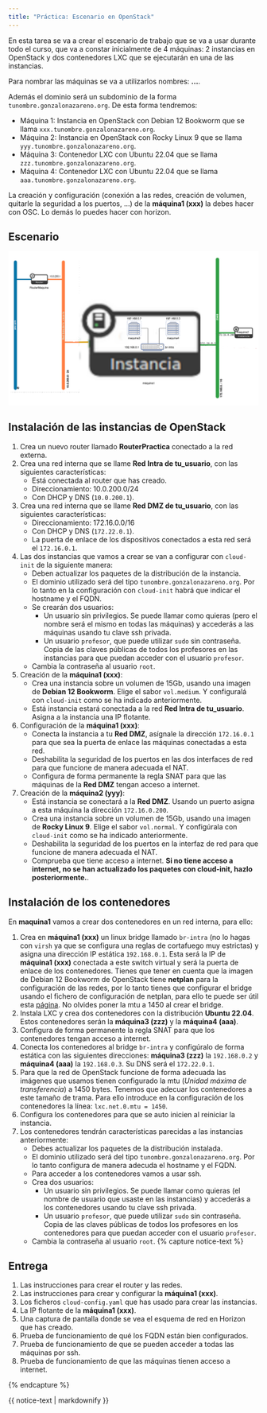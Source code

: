 ```yaml
---
title: "Práctica: Escenario en OpenStack"
---
```


En esta tarea se va a crear el escenario de trabajo que se va a usar durante todo el curso, que va a constar inicialmente de 4 máquinas: 2 instancias en OpenStack y dos contenedores LXC que se ejecutarán en una de las instancias.

Para nombrar las máquinas se va a utilizarlos nombres: **...**.

Además el dominio será un subdominio de la forma `tunombre.gonzalonazareno.org`. De esta forma tendremos:

* Máquina 1: Instancia en OpenStack con Debian 12 Bookworm que se llama `xxx.tunombre.gonzalonazareno.org`.
* Máquina 2: Instancia en OpenStack con Rocky Linux 9 que se llama `yyy.tunombre.gonzalonazareno.org`.
* Máquina 3: Contenedor LXC con Ubuntu 22.04 que se llama `zzz.tunombre.gonzalonazareno.org`.
* Máquina 4: Contenedor LXC con Ubuntu 22.04 que se llama `aaa.tunombre.gonzalonazareno.org`.

La creación y configuración (conexión a las redes, creación de volumen, quitarle la seguridad a los puertos, ...) de la **máquina1 (xxx)** la debes hacer con OSC. Lo demás lo puedes hacer con horizon.

## Escenario

![os](img/os.drawio.png)

## Instalación de las instancias de OpenStack

1. Crea un nuevo router llamado **RouterPractica** conectado a la red externa.
2. Crea una red interna que se llame **Red Intra de tu_usuario**, con las siguientes características:
	* Está conectada al router que has creado.
	* Direccionamiento: 10.0.200.0/24
	* Con DHCP y DNS (`10.0.200.1`).
3. Crea una red interna que se llame **Red DMZ de tu_usuario**, con las siguientes características:
	* Direccionamiento: 172.16.0.0/16
	* Con DHCP y DNS (`172.22.0.1`).
	* La puerta de enlace de los dispositivos conectados a esta red será el `172.16.0.1`.
4. Las dos instancias que vamos a crear se van a configurar con `cloud-init` de la siguiente manera:
	* Deben actualizar los paquetes de la distribución de la instancia.
	* El dominio utilizado será del tipo `tunombre.gonzalonazareno.org`. Por lo tanto en la configuración con `cloud-init` habrá que indicar el hostname y el FQDN.
	* Se crearán dos usuarios: 
		* Un usuario sin privilegios. Se puede llamar como quieras (pero el nombre será el mismo en todas las máquinas) y accederás a las máquinas usando tu clave ssh privada.
		* Un usuario `profesor`, que puede utilizar `sudo` sin contraseña. Copia de las claves públicas de todos los profesores en las instancias para que puedan acceder con el usuario `profesor`.
	* Cambia la contraseña al usuario `root`.
5. Creación de la **máquina1 (xxx)**:
	* Crea una instancia sobre un volumen de 15Gb, usando una imagen de **Debian 12 Bookworm**. Elige el sabor `vol.medium`. Y configuralá con `cloud-init` como se ha indicado anteriormente.
	* Está instancia estará conectada a la red **Red Intra de tu_usuario**. Asigna a la instancia una IP flotante.
6. Configuración de la **máquina1 (xxx)**:
	* Conecta la instancia a tu **Red DMZ**, asígnale la dirección `172.16.0.1` para que sea la puerta de enlace las máquinas conectadas a esta red.
	* Deshabilita la seguridad de los puertos en las dos interfaces de red para que funcione de manera adecuada el NAT.
	* Configura de forma permanente la regla SNAT para que las máquinas de la **Red DMZ** tengan acceso a internet.
7. Creación de la **máquina2 (yyy)**:
	* Está instancia se conectará a la **Red DMZ**. Usando un puerto asigna a esta máquina la dirección `172.16.0.200`.
	* Crea una instancia sobre un volumen de 15Gb, usando una imagen de **Rocky Linux 9**. Elige el sabor `vol.normal`. Y configúrala con `cloud-init` como se ha indicado anteriormente.
	* Deshabilita la seguridad de los puertos en la interfaz de red para que funcione de manera adecuada el NAT.
	* Comprueba que tiene acceso a internet. **Si no tiene acceso a internet, no se han actualizado los paquetes con cloud-init, hazlo posteriormente.**.

## Instalación de los contenedores

En **maquina1** vamos a crear dos contenedores en un red interna, para ello:
1. Crea en **máquina1 (xxx)** un linux bridge llamado `br-intra` (no lo hagas con `virsh` ya que se configura una reglas de cortafuego muy estrictas) y asigna una dirección IP estática `192.168.0.1`. Esta será la IP de **máquina1 (xxx)** conectada a este switch virtual y será la puerta de enlace de los contenedores. Tienes que tener en cuenta que la imagen de Debian 12 Bookworm de OpenStack tiene **netplan** para la configuración de las redes, por lo tanto tienes que configurar el bridge usando el fichero de configuración de netplan, para ello te puede ser útil esta [página](https://fabianlee.org/2022/09/20/kvm-creating-a-bridged-network-with-netplan-on-ubuntu-22-04/). No olvides poner la mtu a 1450 al crear el bridge.
2. Instala LXC y crea dos contenedores con la distribución **Ubuntu 22.04**. Estos contenedores serán la **máquina3 (zzz)** y la **máquina4 (aaa)**.
3. Configura de forma permanente la regla SNAT para que los contenedores tengan acceso a internet.
4. Conecta los contenedores al bridge `br-intra` y configúralo de forma estática con las siguientes direcciones: **máquina3 (zzz)** la `192.168.0.2` y **máquina4 (aaa)** la `192.168.0.3`. Su DNS será el `172.22.0.1`.
5. Para que la red de OpenStack funcione de forma adecuada las imágenes que usamos tienen configurado la mtu (*Unidad máxima de transferencia*) a 1450 bytes. Tenemos que adecuar los contenedores a este tamaño de trama. Para ello introduce en la configuración de los contenedores la línea: `lxc.net.0.mtu = 1450`.
6. Configura los contenedores para que se auto inicien al reiniciar la instancia. 
7. Los contenedores tendrán características parecidas a las instancias anteriormente:
	* Debes actualizar los paquetes de la distribución instalada.
	* El dominio utilizado será del tipo `tunombre.gonzalonazareno.org`. Por lo tanto configura de manera adecuda el hostname y el FQDN.
	* Para acceder a los contenedores vamos a usar ssh.
	* Crea dos usuarios: 
		* Un usuario sin privilegios. Se puede llamar como quieras (el nombre de usuario que usaste en las instancias) y accederás a los contenedores usando tu clave ssh privada.
		* Un usuario `profesor`, que puede utilizar `sudo` sin contraseña. Copia de las claves públicas de todos los profesores en los contenedores para que puedan acceder con el usuario `profesor`.
	* Cambia la contraseña al usuario `root`.
{% capture notice-text %}
## Entrega

1. Las instrucciones para crear el router y las redes.
2. Las instrucciones para crear y configurar la **máquina1 (xxx)**.
3. Los ficheros `cloud-config.yaml` que has usado para crear las instancias.
4. La IP flotante de la **máquina1 (xxx)**.
5. Una captura de pantalla donde se vea el esquema de red en Horizon que has creado.
6. Prueba de funcionamiento de qué los FQDN están bien configurados.
7. Prueba de funcionamiento de que se pueden acceder a todas las máquinas por ssh.
8. Prueba de funcionamiento de que las máquinas tienen acceso a internet.

{% endcapture %}<div class="notice--info">{{ notice-text | markdownify }}</div>


